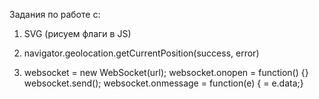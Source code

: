 Задания по работе с:

1) SVG (рисуем флаги в JS)

2) navigator.geolocation.getCurrentPosition(success, error)

3) websocket = new WebSocket(url);
   websocket.onopen = function() {}
   websocket.send(); 
   websocket.onmessage = function(e) {
         = e.data;}

